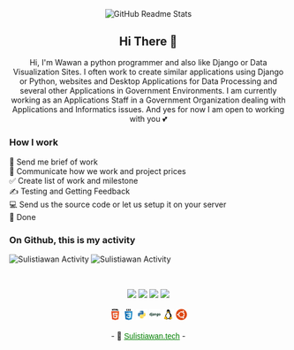 <p align="center">
 <img width="100px" src="https://sulistiawan.tech/static/favicon.svg" align="center" alt="GitHub Readme Stats" />
 <h2 align="center">Hi There 👋 </h2>
 <p align="center">
  Hi, I'm Wawan a python programmer and also like Django or Data Visualization Sites. I often work to create similar applications using Django or Python, websites and Desktop Applications for Data Processing and several other Applications in Government Environments. I am currently working as an Applications Staff in a Government Organization dealing with Applications and Informatics issues. And yes for now I am open to working with you 💕

  </p>
</p>

### How I work
💌 Send me brief of work\
💬 Communicate how we work and project prices\
✅ Create list of work and milestone\
✍️ Testing and Getting Feedback\
💻 Send us the source code or let us setup it on your server\
💝 Done




### On Github, this is my activity

<!-- <div class="flex-box px-15" align="center"> -->
  <img src="https://github-readme-stats.vercel.app/api/top-langs/?username=Mazwan98&layout=compact&theme=dark" alt="Sulistiawan Activity" />
  <img src="https://github-readme-stats.vercel.app/api?username=Mazwan98&show_icons=true&theme=dark" alt="Sulistiawan Activity" />
<!--   <img align="center" src="https://github-readme-stats.vercel.app/api/wakatime?username=@Mazwan98&layout=compact&theme=dark" alt="Sulistiawan Activity" /> -->
<!-- </div> -->

<br>
<br>

<h2></h2>
<div class="flex-box px-15" align="center">
  <code><a href="https://www.credly.com/badges/b7db088e-b440-4ba3-9a14-445454da6949" target="_blank_"><img height="100" src="https://images.credly.com/size/340x340/images/a850079a-75bb-41e1-adae-dedfabcf597c/Professional_Certificate_-_IBM_Cybersecurity_Analyst.png"></a></code>
  <code><a href="https://www.credly.com/badges/f17dcdd8-92e9-4b59-91b9-3916e06e3451" target="_blank_"><img height="100" src="https://images.credly.com/size/340x340/images/efbdc0d6-b46e-4e3c-8cf8-2314d8a5b971/GCC_badge_python_1000x1000.png"></a></code>
  <code><a href="https://www.credly.com/badges/98b4ce02-ca41-480e-ba80-0b45383516e2" target="_blank_"><img height="100" src="https://images.credly.com/size/340x340/images/054913b2-e271-49a2-a1a4-9bf1c1f9a404/CyberEssentials.png"></a></code>
  <code><a href="https://www.credly.com/badges/99d71d5c-fc2d-4084-8739-8ecc6f22478c" target="_blank_"><img height="100" src="https://images.credly.com/size/340x340/images/73d80597-c0d6-471b-b857-a418535f6dd2/Sec_Breach_Case_Studies.png"></a></code>
  </div>
  
  <br>
  
<div class="flex-box px-15" align="center">
<code><img height="20" src="https://raw.githubusercontent.com/github/explore/5c058a388828bb5fde0bcafd4bc867b5bb3f26f3/topics/html/html.png"></code>
<code><img height="20" src="https://raw.githubusercontent.com/github/explore/80688e429a7d4ef2fca1e82350fe8e3517d3494d/topics/css/css.png"></code>
<code><img height="20" src="https://raw.githubusercontent.com/github/explore/80688e429a7d4ef2fca1e82350fe8e3517d3494d/topics/python/python.png"></code>
<code><img height="20" src="https://raw.githubusercontent.com/github/explore/80688e429a7d4ef2fca1e82350fe8e3517d3494d/topics/django/django.png"></code>
<code><img height="20" src="https://raw.githubusercontent.com/github/explore/80688e429a7d4ef2fca1e82350fe8e3517d3494d/topics/linux/linux.png"></code>
<code><img height="20" src="https://raw.githubusercontent.com/github/explore/80688e429a7d4ef2fca1e82350fe8e3517d3494d/topics/ubuntu/ubuntu.png"></code>
</div>

<br>

<div class="flex-box px-15" align="center">
<!-- ### Get In Touch -->
- 🌱 <a style="color: green !important; font-family: 'Maven Pro', sans-serif !important;" href="https://hai.sulistiawan.tech/" target="_blank_">Sulistiawan.tech</a> -
</div>
<h2></h2>


<!-- [![@sulistiawan's Holopin board](https://holopin.io/api/user/board?user=sulistiawan)](https://holopin.io/@sulistiawan) -->


<!--
**Mazwan98/Mazwan98** is a ✨ _special_ ✨ repository because its `README.md` (this file) appears on your GitHub profile.

Here are some ideas to get you started:

- 🔭 I’m currently working on ...
- 🌱 I’m currently learning ...
- 👯 I’m looking to collaborate on ...
- 🤔 I’m looking for help with ...
- 💬 Ask me about ...
- 📫 How to reach me: ...
- 😄 Pronouns: ...
- ⚡ Fun fact: ...

**I CREATE TUTORIAL IN YOUTUBE** https://www.youtube.com/
-->
